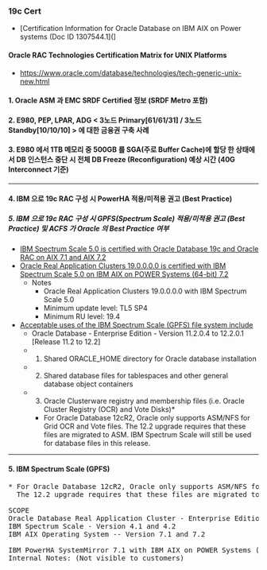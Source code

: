 ### 19c Cert

* [Certification Information for Oracle Database on IBM AIX on Power systems (Doc ID 1307544.1](]
#### Oracle RAC Technologies Certification Matrix for UNIX Platforms
* https://www.oracle.com/database/technologies/tech-generic-unix-new.html

#### 1. Oracle ASM 과 EMC SRDF Certified 정보 (SRDF Metro 포함)
#### 2. E980, PEP, LPAR, ADG < 3노드 Primary[61/61/31] / 3노드 Standby[10/10/10] > 에 대한 금융권 구축 사례
#### 3. E980 에서 1TB 메모리 중 500GB 를 SGA(주로 Buffer Cache)에 할당 한 상태에서 DB 인스턴스 중단 시 전체 DB Freeze (Reconfiguration) 예상 시간 (40G Interconnect 기준)
------------------------------------------------------------------------------------------------------------------------------------
#### 4. IBM 으로 19c RAC 구성 시 PowerHA 적용/미적용 권고 (Best Practice)
##### 5. IBM 으로 19c RAC 구성 시 GPFS(Spectrum Scale) 적용/미적용 권고 (Best Practice) 및 ACFS 가 Oracle 의 Best Practice 여부
  * [IBM Spectrum Scale 5.0 is certified with Oracle Database 19c and Oracle RAC on AIX 7.1 and AIX 7.2](http://www-03.ibm.com/support/techdocs/atsmastr.nsf/WebIndex/FLASH10907)
  * [Oracle Real Application Clusters 19.0.0.0.0 is certified with IBM Spectrum Scale 5.0 on IBM AIX on POWER Systems (64-bit) 7.2](https://mosemp.us.oracle.com/epmos/faces/CertifyDrillDownNDetails?_adf.ctrl-state=16eowssuij_843&searchCtx=st%255EPRODUCT%257Cpa%255Epi%255E563_Oracle%2BReal%2BApplication%2BClusters%257Evi%255E880937%257Epln%255EAny%257E%257Cpb%255Epi%255E958_IBM%2BSpectrum%2BScale%257Epln%255EAny%257E%257C&drillDownCtx=st%255EANY%257Cpb%255Epi%255E958_IBM%2BSpectrum%2BScale%257E%257C&detailsCtx=st%255EANY%257Cpa%255Evi%255E880937%257Eplvi%255E556537%257E%257Cpb%255Evi%255E880096%257E%257C&_afrLoop=162381687824384)
    * Notes 
       * Oracle Real Application Clusters 19.0.0.0.0 with IBM Spectrum Scale 5.0
       * Minimum update level: TL5 SP4
       * Minimum RU level: 19.4
  * [Acceptable uses of the IBM Spectrum Scale (GPFS) file system include](https://mosemp.us.oracle.com/epmos/faces/SearchDocDisplay?_adf.ctrl-state=16eowssuij_843&_afrLoop=162746749387453#PURPOSE)
     * Oracle Database - Enterprise Edition - Version 11.2.0.4 to 12.2.0.1 [Release 11.2 to 12.2]
     * 1. Shared ORACLE_HOME directory for Oracle database installation
     * 2. Shared database files for tablespaces and other general database object containers
     * 3. Oracle Clusterware registry and membership files (i.e. Oracle Cluster Registry (OCR) and Vote Disks)*
       *  For Oracle Database 12cR2, Oracle only supports ASM/NFS for Grid OCR and Vote files. The 12.2 upgrade requires that these files are migrated to ASM. IBM Spectrum Scale will still be used for database files in this release.
------------------------------------------------------------------------------------------------------------------------------------

#### 5. IBM Spectrum Scale (GPFS)
<pre>
* For Oracle Database 12cR2, Oracle only supports ASM/NFS for Grid OCR and Vote files. 
  The 12.2 upgrade requires that these files are migrated to ASM. IBM Spectrum Scale will still be used for database files in this release.

SCOPE
Oracle Database Real Application Cluster - Enterprise Edition - Version 11.2.0.4 to 12.2.0.1
IBM Spectrum Scale - Version 4.1 and 4.2
IBM AIX Operating System -- Version 7.1 and 7.2

IBM PowerHA SystemMirror 7.1 with IBM AIX on POWER Systems (64-bit) 7.2
Internal Notes: (Not visible to customers)
</pre>
